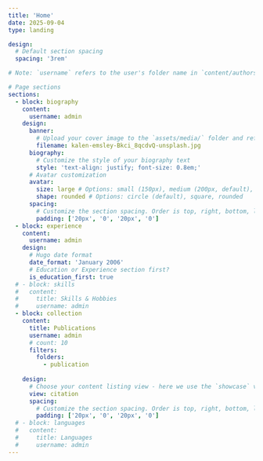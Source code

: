```yaml
---
title: 'Home'
date: 2025-09-04
type: landing

design:
  # Default section spacing
  spacing: '3rem'

# Note: `username` refers to the user's folder name in `content/authors/`

# Page sections
sections:
  - block: biography
    content:
      username: admin
    design:
      banner:
        # Upload your cover image to the `assets/media/` folder and reference it here
        filename: kalen-emsley-Bkci_8qcdvQ-unsplash.jpg
      biography:
        # Customize the style of your biography text
        style: 'text-align: justify; font-size: 0.8em;'
      # Avatar customization
      avatar:
        size: large # Options: small (150px), medium (200px, default), large (320px), xl (400px), xxl (500px)
        shape: rounded # Options: circle (default), square, rounded
      spacing:
        # Customize the section spacing. Order is top, right, bottom, left.
        padding: ['20px', '0', '20px', '0']
  - block: experience
    content:
      username: admin
    design:
      # Hugo date format
      date_format: 'January 2006'
      # Education or Experience section first?
      is_education_first: true
  # - block: skills
  #   content:
  #     title: Skills & Hobbies
  #     username: admin
  - block: collection
    content:
      title: Publications
      username: admin
      # count: 10
      filters:
        folders:
          - publication
      
    design:
      # Choose your content listing view - here we use the `showcase` view
      view: citation
      spacing:
        # Customize the section spacing. Order is top, right, bottom, left.
        padding: ['20px', '0', '20px', '0']
  # - block: languages
  #   content:
  #     title: Languages
  #     username: admin
---
```

